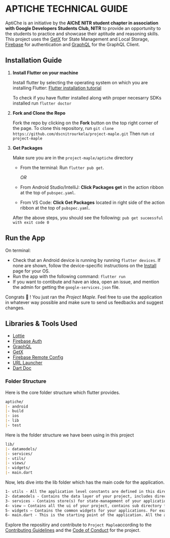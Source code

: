 # APTICHE TECHNICAL GUIDE

AptiChe is an initiative by the **AIChE NITR student chapter in association with Google Developers Students Club, NITR** to provide an opportunity to the students to practice and showcase their aptitude and reasoning skills.
This project uses the [GetX](https://pub.dev/packages/get) for State Management and Local Storage, [Firebase](https://pub.dev/packages/firebase_auth) for authentication and [GraphQL](https://pub.dev/packages/graphql_flutter) for the GraphQL Client.

## Installation Guide

1. **Install Flutter on your machine**

    Install flutter by selecting the operating system on which you are installing Flutter: [Flutter installation tutorial](https://flutter.dev/docs/get-started/install)

    To check if you have flutter installed along wtih proper necesarry SDKs installed
    run `flutter doctor`

2. **Fork and Clone the Repo**

    Fork the repo by clicking on the **Fork** button on the top right corner of the page.
    To clone this repository, run `git clone https://github.com/dscnitrourkela/project-maple.git`
    Then run `cd project-maple`

3. **Get Packages**

     Make sure you are in the `project-maple/aptiche` directory

    - From the terminal: Run `flutter pub get`.

      _OR_
    - From Android Studio/IntelliJ: **Click Packages get** in the action ribbon at the top of `pubspec.yaml`.
    - From VS Code: **Click Get Packages** located in right side of the action ribbon at the top of `pubspec.yaml`.

    After the above steps, you should see the following: `pub get suceessful with exit code 0`

## Run the App

  On terminal:

- Check that an Android device is running by running `flutter devices`. If none are shown, follow the device-specific instructions on the [Install](https://flutter.dev/docs/get-started/install) page for your OS.
- Run the app with the following command: `flutter run`
- If you want to contibute and have an idea, open an issue, and mention the admin for getting the `google-services.json` file.

Congrats 🥳 ! You just ran the _Project Maple_.
Feel free to use the application in whatever way possible and make sure to send us feedbacks and suggest changes.

## Libraries & Tools Used

- [Lottie](https://pub.dev/packages/lottie)
- [Firebase Auth](https://pub.dev/packages/firebase_auth)
- [GraphQL](https://pub.dev/packages/graphql_flutter)
- [GetX](https://pub.dev/packages/get)
- [Firebase Remote Config](https://pub.dev/packages/firebase_remote_config)
- [URL Launcher](https://pub.dev/packages/url_launcher)
- [Dart Doc](https://pub.dev/packages/dart_doc)

### Folder Structure

Here is the core folder structure which flutter provides.

``` markdown
aptiche/
|- android
|- build
|- ios
|- lib
|- test
```

Here is the folder structure we have been using in this project

``` markdown
lib/
|- datamodels/
|- services/
|- utils/
|- views/
|- widgets/
|- main.dart
```

Now, lets dive into the lib folder which has the main code for the application.

``` markdown
1- utils - All the application level constants are defined in this directory with-in their respective files. This directory contains the constants for `theme`, `dimentions`, `api endpoints`, `preferences` and `strings`.
2- datamodels - Contains the data layer of your project, includes directories for local, network and shared pref/cache.
3- services - Contains store(s) for state-management of your application, to connect the reactive data of your application with the UI. 
4- view — Contains all the ui of your project, contains sub directory for each screen.
5- widgets — Contains the common widgets for your applications. For example, Button, Snackbar etc.
6- main.dart - This is the starting point of the application. All the application level configurations are defined in this file i.e, theme, routes, title, orientation etc.
```

Explore the repositiry and contribute to `Project Maple`according to the [Contributing Guidelines](./CONTRIBUTING.md) and the [Code of Conduct](./CODE_OF_CONDUCT.md) for the project.
